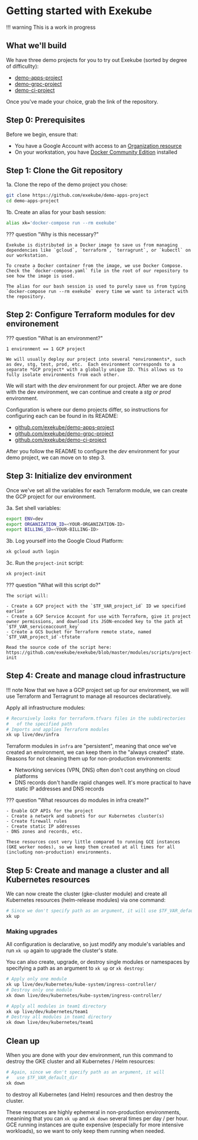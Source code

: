 # Getting started with Exekube

!!! warning
    This is a work in progress

## What we'll build

We have three demo projects for you to try out Exekube (sorted by degree of difficullty):

- [demo-apps-project](/)
- [demo-grpc-project](/)
- [demo-ci-project](/)

Once you've made your choice, grab the link of the repository.

## Step 0: Prerequisites

Before we begin, ensure that:

- You have a Google Account with access to an [Organization resource](https://cloud.google.com/resource-manager/docs/quickstart-organizations)
- On your workstation, you have [Docker Community Edition](https://www.docker.com/community-edition) installed

## Step 1: Clone the Git repository

1a. Clone the repo of the demo project you chose:

```sh
git clone https://github.com/exekube/demo-apps-project
cd demo-apps-project
```

1b. Create an alias for your bash session:

```sh
alias xk='docker-compose run --rm exekube'
```

??? question "Why is this necessary?"

    Exekube is distributed in a Docker image to save us from managing dependencies like `gcloud`, `terraform`, `terragrunt`, or `kubectl` on our workstation.

    To create a Docker container from the image, we use Docker Compose. Check the `docker-compose.yaml` file in the root of our repository to see how the image is used.

    The alias for our bash session is used to purely save us from typing `docker-compose run --rm exekube` every time we want to interact with the repository.

## Step 2: Configure Terraform modules for dev environement

??? question "What is an environment?"

    1 environment == 1 GCP project

    We will usually deploy our project into several *environments*, such as dev, stg, test, prod, etc.  Each environment corresponds to a separate *GCP project* with a globally unique ID. This allows us to fully isolate environments from each other.

We will start with the *dev* environment for our project. After we are done with the dev environment, we can continue and create a *stg or prod* environment.

Configuration is where our demo projects differ, so instructions for configuring each can be found in its README:

- [github.com/exekube/demo-apps-project](/)
- [github.com/exekube/demo-grpc-project](/)
- [github.com/exekube/demo-ci-project](/)

After you follow the README to configure the *dev* environment for your demo project, we can move on to step 3.

## Step 3: Initialize dev environment

Once we've set all the variables for each Terraform module, we can create the GCP project for our environment.

3a. Set shell variables:

```sh
export ENV=dev
export ORGANIZATION_ID=<YOUR-ORGANIZATION-ID>
export BILLING_ID=<YOUR-BILLING-ID>
```

3b. Log yourself into the Google Cloud Platform:

```sh
xk gcloud auth login
```

3c. Run the `project-init` script:

```diff
xk project-init
```

??? question "What will this script do?"

    The script will:

    - Create a GCP project with the `$TF_VAR_project_id` ID we specified earlier
    - Create a GCP Service Account for use with Terraform, give it project owner permissions, and download its JSON-encoded key to the path at `$TF_VAR_serviceaccount_key`
    - Create a GCS bucket for Terraform remote state, named `$TF_VAR_project_id`-tfstate

    Read the source code of the script here: https://github.com/exekube/exekube/blob/master/modules/scripts/project-init

## Step 4: Create and manage cloud infrastructure

!!! note
    Now that we have a GCP project set up for our environment, we will use Terraform and Terragrunt to manage all resources declaratively.

Apply all infrastructure modules:

```sh
# Recursively looks for terraform.tfvars files in the subdirectories
#   of the specified path
# Imports and applies Terraform modules
xk up live/dev/infra
```

Terraform modules in `infra` are "persistent", meaning that once we've created an environment, we can keep them in the "always created" state. Reasons for not cleaning them up for non-production environments:

- Networking services (VPN, DNS) often don't cost anything on cloud platforms
- DNS records don't handle rapid changes well. It's more practical to have static IP addresses and DNS records

??? question "What resources do modules in infra create?"

    - Enable GCP APIs for the project
    - Create a network and subnets for our Kubernetes cluster(s)
    - Create firewall rules
    - Create static IP addresses
    - DNS zones and records, etc.

    These resources cost very little compared to running GCE instances (GKE worker nodes), so we keep them created at all times for all (including non-production) environments.

## Step 5: Create and manage a cluster and all Kubernetes resources

We can now create the cluster (gke-cluster module) and create all Kubernetes resources (helm-release modules) via one command:

```sh
# Since we don't specify path as an argument, it will use $TF_VAR_default_dir
xk up
```

### Making upgrades

All configuration is declarative, so just modify any module's variables and run `xk up` again to upgrade the cluster's state.

You can also create, upgrade, or destroy single modules or namespaces by specifying a path as an argument to `xk up` or `xk destroy`:

```sh
# Apply only one module
xk up live/dev/kubernetes/kube-system/ingress-controller/
# Destroy only one module
xk down live/dev/kubernetes/kube-system/ingress-controller/

# Apply all modules in team1 directory
xk up live/dev/kubernetes/team1
# Destroy all modules in team1 directory
xk down live/dev/kubernetes/team1
```

## Clean up

When you are done with your dev environment, run this command to destroy the GKE cluster and all Kubernetes / Helm resources:

```sh
# Again, since we don't specify path as an argument, it will
#   use $TF_VAR_default_dir
xk down
```

to destroy all Kubernetes (and Helm) resources and then destroy the cluster.

These resources are highly ephemeral in non-production environments, meanining that you can `xk up` and `xk down` several times per day / per hour. GCE running instances are quite expensive (especially for more intensive workloads), so we want to only keep them running when needed.
